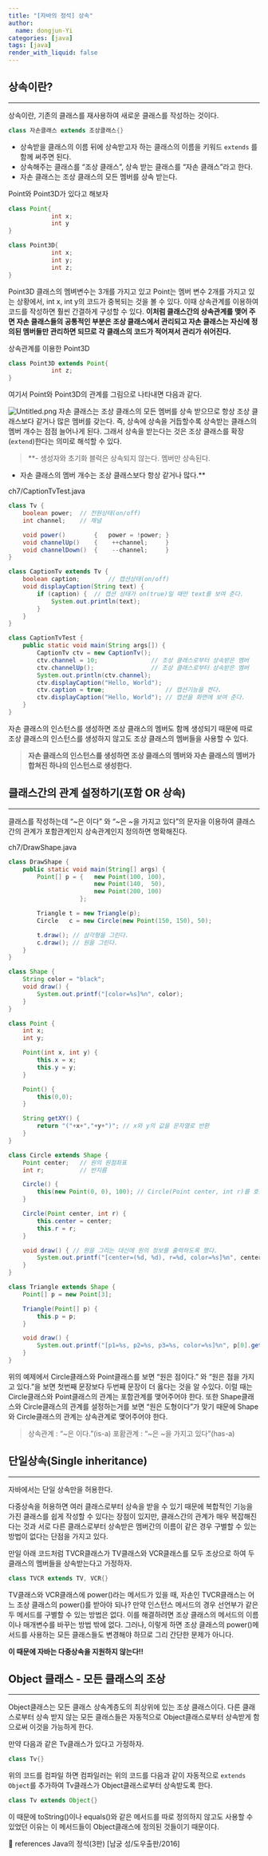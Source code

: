 ```yaml
---
title: "[자바의 정석] 상속"
author:
  name: dongjun-Yi
categories: [java]
tags: [java]
render_with_liquid: false
---
```

## 상속이란?

---

상속이란, 기존의 클래스를 재사용하여 새로운 클래스를 작성하는 것이다. 

```java
class 자손클래스 extends 조상클래스{}
```

- 상속받을 클래스의 이름 뒤에 상속받고자 하는 클래스의 이름을 키워드 `extends` 를 함께 써주면 된다.
- 상속해주는 클래스를 “조상 클래스”, 상속 받는 클래스를 “자손 클래스”라고 한다.
- 자손 클래스는 조상 클래스의 모든 멤버를 상속 받는다.

Point와 Point3D가 있다고 해보자

```java
class Point{
			int x;
			int y
}

class Point3D{
			int x;
			int y;
			int z;
}
```

Point3D 클래스의 멤벼변수는 3개를 가지고 있고 Point는 멤버 변수 2개를 가지고 있는 상황에서, int x, int y의 코드가 중복되는 것을 볼 수 있다. 이때 상속관계를 이용하여 코드를 작성하면 훨씬 간결하게 구성할 수 있다.
**이처럼 클래스간의 상속관계를 맺어 주면 자손 클래스들의 공통적인 부분은 조상 클래스에서 관리되고 자손 클래스는 자신에 정의된 멤버들만 관리하면 되므로 각 클래스의 코드가 적어져서 관리가 쉬어진다.**

상속관계를 이용한 Point3D

```java
class Point3D extends Point{
			int z;
}
```

여기서 Point와 Point3D의 관계를 그림으로 나타내면 다음과 같다.

![Untitled.png](/assets/images/Java_Inheritance/Untitled.png)
자손 클래스는 조상 클래스의 모든 멤버를 상속 받으므로 항상 조상 클래스보다 같거나 많은 멤버를 갖는다. 즉, 상속에 상속을 거듭할수록 상속받는 클래스의 멤버 개수는 점점 늘어나게 된다.
그래서 상속을 받는다는 것은 조상 클래스를 확장(`extend`)한다는 의미로 해석할 수 있다.

 

> **- 생성자와 초기화 블럭은 상속되지 않는다. 멤버만 상속된다.
- 자손 클래스의 멤버 개수는 조상 클래스보다 항상 같거나 많다.**
> 

ch7/CaptionTvTest.java

```java
class Tv {
	boolean power; 	// 전원상태(on/off)
	int channel;	// 채널

	void power()        {   power = !power; }
	void channelUp()    { 	 ++channel;     }
	void channelDown()  {	 --channel;	    }
}

class CaptionTv extends Tv {
	boolean caption;		// 캡션상태(on/off)
	void displayCaption(String text) {
		if (caption) {	// 캡션 상태가 on(true)일 때만 text를 보여 준다.
			System.out.println(text);
		}
	}
}

class CaptionTvTest {
	public static void main(String args[]) {
		CaptionTv ctv = new CaptionTv();
		ctv.channel = 10;				// 조상 클래스로부터 상속받은 멤버
		ctv.channelUp();				// 조상 클래스로부터 상속받은 멤버
		System.out.println(ctv.channel);
		ctv.displayCaption("Hello, World");	
		ctv.caption = true;				    // 캡션기능을 켠다.
		ctv.displayCaption("Hello, World");	// 캡션을 화면에 보여 준다.
	}
}
```

자손 클래스의 인스턴스를 생성하면 조상 클래스의 멤버도 함께 생성되기 때문에 따로 조상 클래스의 인스턴스를 생성하지 않고도 조상 클래스의 멤버들을 사용할 수 있다.

> **자손 클래스의 인스턴스를 생성하면 조상 클래스의 멤버와 자손 클래스의 멤버가 합쳐진 하나의 인스턴스로 생성한다.**
> 

## 클래스간의 관계 설정하기(포함 OR 상속)

---

클래스를 작성하는데 “~은 이다” 와 “~은 ~을 가지고 있다”의 문자을 이용하여 클래스간의 관계가 포함관계인지 상속관계인지 정의하면 명확해진다.

ch7/DrawShape.java

```java
class DrawShape {
	public static void main(String[] args) {
		Point[] p = {   new Point(100, 100),
                        new Point(140,  50),
                        new Point(200, 100)
					};

		Triangle t = new Triangle(p);
		Circle   c = new Circle(new Point(150, 150), 50);

		t.draw(); // 삼각형을 그린다.
		c.draw(); // 원을 그린다.
	}
}

class Shape {
	String color = "black";
	void draw() {
		System.out.printf("[color=%s]%n", color);
	}
}

class Point {
	int x;
	int y;

	Point(int x, int y) {
		this.x = x;
		this.y = y;
	}

	Point() {
		this(0,0);
	}

	String getXY() {  
		return "("+x+","+y+")"; // x와 y의 값을 문자열로 반환
	}
}

class Circle extends Shape {
	Point center;	// 원의 원점좌표
	int r;			// 반지름

	Circle() {		
		this(new Point(0, 0), 100); // Circle(Point center, int r)를 호출
	}

	Circle(Point center, int r) {
		this.center = center;
		this.r = r;
	}

	void draw() { // 원을 그리는 대신에 원의 정보를 출력하도록 했다.
		System.out.printf("[center=(%d, %d), r=%d, color=%s]%n", center.x, center.y, r, color);
	}
}

class Triangle extends Shape {
	Point[] p = new Point[3];

	Triangle(Point[] p) {
		this.p = p;
	}

	void draw() { 
		System.out.printf("[p1=%s, p2=%s, p3=%s, color=%s]%n", p[0].getXY(), p[1].getXY(), p[2].getXY(), color);
	}
}
```

위의 예제에서 Circle클래스와 Point클래스를 보면 “원은 점이다.” 와 “원은 점을 가지고 있다.”을 보면 첫번째 문장보다 두번째 문장이 더 옳다는 것을 알 수있다. 이럴 때는 Circle클래스와 Point클래스의 관계는 포함관계를 맺어주어야 한다. 
또한 Shape클래스와 Circle클래스의 관계를 설정하는거를 보면 “원은 도형이다”가 맞기 때문에 Shape와 Circle클래스의 관계는 상속관계로 맺어주어야 한다.

> 상속관계 : “~은 이다.”(is-a)
포홤관계 : “~은 ~을 가지고 있다”(has-a)
> 

## 단일상속(Single inheritance)

---

자바에서는 단일 상속만을 허용한다.

다중상속을 허용하면 여러 클래스로부터 상속을 받을 수 있기 때문에 복합적인 기능을 가진 클래스를 쉽게 작성할 수 있다는 장점이 있지만, 클래스간의 관계가 매우 복잡해진다는 것과 서로 다른 클래스로부터 상속받은 멤버간의 이름이 같은 경우 구별할 수 있는 방법이 없다는 단점을 가지고 있다.

만일 아래 코드처럼 TVCR클래스가 TV클래스와 VCR클래스를 모두 조상으로 하여 두 클래스의 멤버들을 상속받는다고 가정하자.

```java
class TVCR extends TV, VCR{}
```

TV클래스와 VCR클래스에 power()라는 메서드가 있을 때, 자손인 TVCR클래스는 어느 조상 클래스의 power()를 받아야 되나?
만약 인스턴스 메서드의 경우 선언부가 같은 두 메서드를 구별할 수 있는 방법은 없다. 이를 해결하려면 조상 클래스의 메서드의 이름이나 매개변수를 바꾸는 방법 밖에 없다. 그러나, 이렇게 하면 조상 클래스의 power()메서드를 사용하는 모든 클래스들도 변경해야 하므로 그리 간단한 문제가 아니다.

**이 때문에 자바는 다중상속을 지원하지 않는다!!**

## Object 클래스 - 모든 클래스의 조상

---

Object클래스는 모든 클래스 상속계층도의 최상위에 있는 조상 클래스이다. 
다른 클래스로부터 상속 받지 않는 모든 클래스들은 자동적으로 Object클래스로부터 상속받게 함으로써 이것을 가능하게 한다.

만약 다음과 같은 Tv클래스가 있다고 가정하자.

```java
class Tv{}
```

위의 코드를 컴파일 하면 컴파일러는 위의 코드를 다음과 같이 자동적으로 `extends Object`를 추가하여 Tv클래스가 Object클래스로부터 상속받도록 한다.

```java
class Tv extends Object{}
```

이 때문에 toString()이나 equals()와 같은 메서드를 따로 정의하지 않고도 사용할 수 있었던 이유는 이 메서드들이 Object클래스에 정의된 것들이기 때문이다.

<aside>
📖 references Java의 정석(3판) [남궁 성/도우출판/2016]

</aside>
